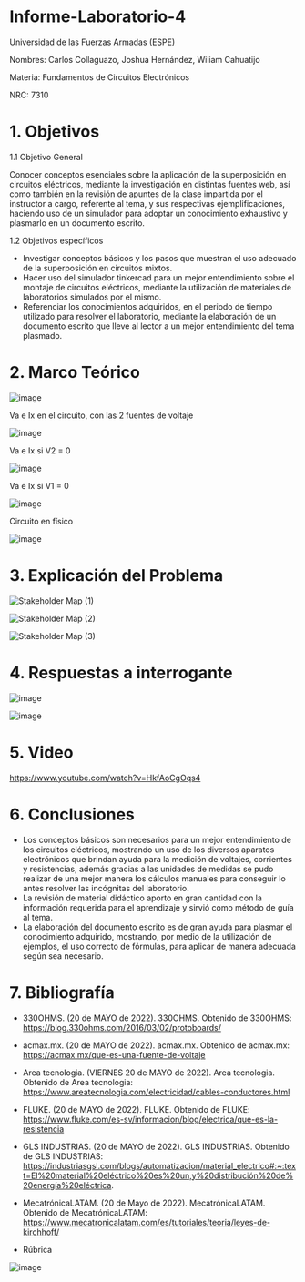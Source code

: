 # Informe-Laboratorio-4

Universidad de las Fuerzas Armadas (ESPE)

Nombres: Carlos Collaguazo, Joshua Hernández, Wiliam Cahuatijo

Materia: Fundamentos de Circuitos Electrónicos

NRC: 7310

# 1. Objetivos

1.1 Objetivo General

Conocer conceptos esenciales sobre la aplicación de la superposición en circuitos eléctricos, mediante la investigación en distintas fuentes web, así como también en la revisión de apuntes de la clase impartida por el instructor a cargo, referente al tema, y sus respectivas ejemplificaciones, haciendo uso de un simulador para adoptar un conocimiento exhaustivo y plasmarlo en un documento escrito.

1.2 Objetivos específicos

* Investigar conceptos básicos y los pasos que muestran el uso adecuado de la superposición en circuitos mixtos.
* Hacer uso del simulador tinkercad para un mejor entendimiento sobre el montaje de circuitos eléctricos, mediante la utilización de materiales de laboratorios simulados por el mismo.
* Referenciar los conocimientos adquiridos, en el periodo de tiempo utilizado para resolver el laboratorio, mediante la elaboración de un documento escrito que lleve al lector a un mejor entendimiento del tema plasmado.

# 2. Marco Teórico

![image](https://user-images.githubusercontent.com/105675868/176931707-6a23ee31-05ab-4f86-8291-928e5091ec0c.png)

Va e Ix en el circuito, con las 2 fuentes de voltaje

![image](https://user-images.githubusercontent.com/105715717/176938145-b61072f7-495f-4938-b543-6d2ebd3bf222.png)

Va e Ix si V2 = 0

![image](https://user-images.githubusercontent.com/105715717/176938363-3fa71693-bd33-4a0f-907d-9b2bd4a1cb9a.png)

Va e Ix si V1 = 0

![image](https://user-images.githubusercontent.com/105715717/176938597-b7d88f01-1d13-4941-a5dd-72f37c4ca16b.png)

Circuito en físico

![image](https://user-images.githubusercontent.com/105715717/176939410-cfbd1118-5a59-43b0-ac59-60b7b09729a2.png)


# 3. Explicación del Problema

![Stakeholder Map (1)](https://user-images.githubusercontent.com/105715717/176939022-fb665983-d956-4ea6-85c7-a056c36bec0f.jpg)

![Stakeholder Map (2)](https://user-images.githubusercontent.com/105715717/176939050-dacffbe3-eb7a-4452-aebf-5d084593e814.jpg)

![Stakeholder Map (3)](https://user-images.githubusercontent.com/105715717/176939080-36f74770-8701-4972-8123-8a43e10cabcf.jpg)


# 4. Respuestas a interrogante

![image](https://user-images.githubusercontent.com/105715717/176938855-4070a246-0f98-45e4-bac0-0017b29a8fde.png)

![image](https://user-images.githubusercontent.com/105715717/176938892-fd1ddd13-2eea-4dee-9493-8c88ec567958.png)


# 5. Video

https://www.youtube.com/watch?v=HkfAoCgOqs4

# 6. Conclusiones

* Los conceptos básicos son necesarios para un mejor entendimiento de los circuitos eléctricos, mostrando un uso de los diversos aparatos electrónicos que brindan ayuda para la medición de voltajes, corrientes y resistencias, además gracias a las unidades de medidas se pudo realizar de una mejor manera los cálculos manuales para conseguir lo antes resolver las incógnitas del laboratorio.
* La revisión de material didáctico aporto en gran cantidad con la información requerida para el aprendizaje y sirvió como método de guía al tema.
* La elaboración del documento escrito es de gran ayuda para plasmar el conocimiento adquirido, mostrando, por medio de la utilización de ejemplos, el uso correcto de fórmulas, para aplicar de manera adecuada según sea necesario.


# 7. Bibliografía
* 330OHMS. (20 de MAYO de 2022). 330OHMS. Obtenido de 330OHMS: https://blog.330ohms.com/2016/03/02/protoboards/
* acmax.mx. (20 de MAYO de 2022). acmax.mx. Obtenido de acmax.mx: https://acmax.mx/que-es-una-fuente-de-voltaje
* Area tecnologia. (VIERNES 20 de MAYO de 2022). Area tecnologia. Obtenido de Area tecnologia: https://www.areatecnologia.com/electricidad/cables-conductores.html
* FLUKE. (20 de MAYO de 2022). FLUKE. Obtenido de FLUKE: https://www.fluke.com/es-sv/informacion/blog/electrica/que-es-la-resistencia
* GLS INDUSTRIAS. (20 de MAYO de 2022). GLS INDUSTRIAS. Obtenido de GLS INDUSTRIAS: https://industriasgsl.com/blogs/automatizacion/material_electrico#:~:text=El%20material%20eléctrico%20es%20un,y%20distribución%20de%20energía%20eléctrica.
* MecatrónicaLATAM. (20 de Mayo de 2022). MecatrónicaLATAM. Obtenido de MecatrónicaLATAM: https://www.mecatronicalatam.com/es/tutoriales/teoria/leyes-de-kirchhoff/

* Rúbrica

![image](https://user-images.githubusercontent.com/105675868/176932224-d2d4c22d-bc04-4ad7-b09d-c3f548e75465.png)









